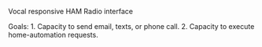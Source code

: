 Vocal responsive HAM Radio interface

Goals:
	1. Capacity to send email, texts, or phone call.
	2. Capacity to execute home-automation requests.
